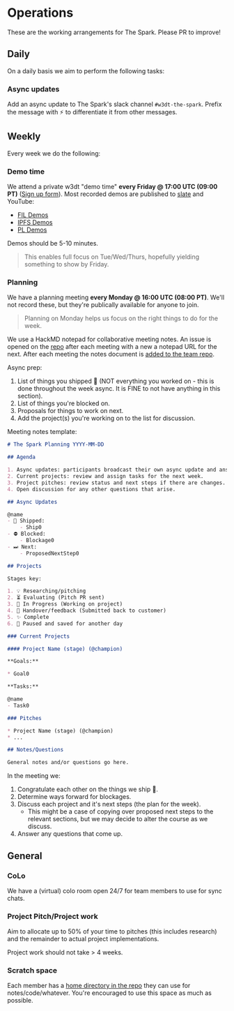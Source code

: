 # Operations

These are the working arrangements for The Spark. Please PR to improve!

## Daily

On a daily basis we aim to perform the following tasks:

### Async updates

Add an async update to The Spark's slack channel `#w3dt-the-spark`. Prefix the message with ⚡️ to differentiate it from other messages.

## Weekly

Every week we do the following:

### Demo time

We attend a private w3dt "demo time" **every Friday @ 17:00 UTC (09:00 PT)** ([Sign up form](https://docs.google.com/document/d/1U8QQXoniCjZzZo6i_H32Lc8ziuE5BL2V_58nc-T-Cc4)). Most recorded demos are published to [slate](https://slate.host/alanshaw/the-spark-demos) and YouTube:

* [FIL Demos](https://youtube.com/playlist?list=PL_0VrY55uV1_NtdimsD2mncnL6__b1x6T)
* [IPFS Demos](https://www.youtube.com/playlist?list=PLuhRWgmPaHtRRtDPxOcE9cR2yDqvqLdCr)
* [PL Demos](https://youtube.com/playlist?list=PLhuBigpl7lqs6QcAuIvCJ9-SIa8G9yujJ)

Demos should be 5-10 minutes.

> This enables full focus on Tue/Wed/Thurs, hopefully yielding something to show by Friday.

### Planning

We have a planning meeting **every Monday @ 16:00 UTC (08:00 PT)**. We'll not record these, but they're publically available for anyone to join.

> Planning on Monday helps us focus on the right things to do for the week.

We use a HackMD notepad for collaborative meeting notes. An issue is opened on the [repo](https://github.com/protocol/the-spark) after each meeting with a new a notepad URL for the next. After each meeting the notes document is [added to the team repo](https://github.com/protocol/the-spark/tree/main/meeting-notes).

Async prep:

1. List of things you shipped 🚢 (NOT everything you worked on - this is done throughout the week async. It is FINE to not have anything in this section).
2. List of things you're blocked on.
3. Proposals for things to work on next.
4. Add the project(s) you're working on to the list for discussion.

Meeting notes template:

```markdown
# The Spark Planning YYYY-MM-DD

## Agenda

1. Async updates: participants broadcast their own async update and answer any questions.
2. Current projects: review and assign tasks for the next week.
3. Project pitches: review status and next steps if there are changes.
4. Open discussion for any other questions that arise.

## Async Updates

@name
- 🚢 Shipped:
    - Ship0
- ⛔️ Blocked:
    - Blockage0
- ⏭ Next:
    - ProposedNextStep0

## Projects

Stages key:

1. 💡 Researching/pitching
2. ⏳ Evaluating (Pitch PR sent)
3. 🚜 In Progress (Working on project)
4. 🤝 Handover/feedback (Submitted back to customer)
5. ✨ Complete
6. 💾 Paused and saved for another day

### Current Projects

#### Project Name (stage) (@champion)

**Goals:**

* Goal0

**Tasks:**

@name
- Task0

### Pitches

* Project Name (stage) (@champion)
* ...

## Notes/Questions

General notes and/or questions go here.
```

In the meeting we:

1. Congratulate each other on the things we ship 👏.
2. Determine ways forward for blockages.
3. Discuss each project and it's next steps (the plan for the week).
    * This might be a case of copying over proposed next steps to the relevant sections, but we may decide to alter the course as we discuss.
4. Answer any questions that come up.

## General

### CoLo

We have a (virtual) colo room open 24/7 for team members to use for sync chats.

### Project Pitch/Project work

Aim to allocate up to 50% of your time to pitches (this includes research) and the remainder to actual project implementations.

Project work should not take > 4 weeks.

### Scratch space

Each member has a [home directory in the repo](https://github.com/protocol/the-spark/tree/main/home) they can use for notes/code/whatever. You're encouraged to use this space as much as possible.
